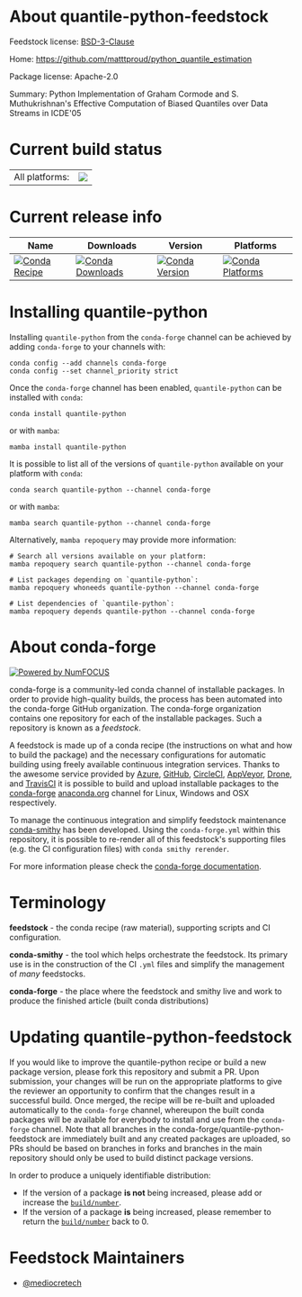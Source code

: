 About quantile-python-feedstock
===============================

Feedstock license: [BSD-3-Clause](https://github.com/conda-forge/quantile-python-feedstock/blob/main/LICENSE.txt)

Home: https://github.com/matttproud/python_quantile_estimation

Package license: Apache-2.0

Summary: Python Implementation of Graham Cormode and S. Muthukrishnan's Effective Computation of Biased Quantiles over Data Streams in ICDE'05

Current build status
====================


<table><tr><td>All platforms:</td>
    <td>
      <a href="https://dev.azure.com/conda-forge/feedstock-builds/_build/latest?definitionId=21102&branchName=main">
        <img src="https://dev.azure.com/conda-forge/feedstock-builds/_apis/build/status/quantile-python-feedstock?branchName=main">
      </a>
    </td>
  </tr>
</table>

Current release info
====================

| Name | Downloads | Version | Platforms |
| --- | --- | --- | --- |
| [![Conda Recipe](https://img.shields.io/badge/recipe-quantile--python-green.svg)](https://anaconda.org/conda-forge/quantile-python) | [![Conda Downloads](https://img.shields.io/conda/dn/conda-forge/quantile-python.svg)](https://anaconda.org/conda-forge/quantile-python) | [![Conda Version](https://img.shields.io/conda/vn/conda-forge/quantile-python.svg)](https://anaconda.org/conda-forge/quantile-python) | [![Conda Platforms](https://img.shields.io/conda/pn/conda-forge/quantile-python.svg)](https://anaconda.org/conda-forge/quantile-python) |

Installing quantile-python
==========================

Installing `quantile-python` from the `conda-forge` channel can be achieved by adding `conda-forge` to your channels with:

```
conda config --add channels conda-forge
conda config --set channel_priority strict
```

Once the `conda-forge` channel has been enabled, `quantile-python` can be installed with `conda`:

```
conda install quantile-python
```

or with `mamba`:

```
mamba install quantile-python
```

It is possible to list all of the versions of `quantile-python` available on your platform with `conda`:

```
conda search quantile-python --channel conda-forge
```

or with `mamba`:

```
mamba search quantile-python --channel conda-forge
```

Alternatively, `mamba repoquery` may provide more information:

```
# Search all versions available on your platform:
mamba repoquery search quantile-python --channel conda-forge

# List packages depending on `quantile-python`:
mamba repoquery whoneeds quantile-python --channel conda-forge

# List dependencies of `quantile-python`:
mamba repoquery depends quantile-python --channel conda-forge
```


About conda-forge
=================

[![Powered by
NumFOCUS](https://img.shields.io/badge/powered%20by-NumFOCUS-orange.svg?style=flat&colorA=E1523D&colorB=007D8A)](https://numfocus.org)

conda-forge is a community-led conda channel of installable packages.
In order to provide high-quality builds, the process has been automated into the
conda-forge GitHub organization. The conda-forge organization contains one repository
for each of the installable packages. Such a repository is known as a *feedstock*.

A feedstock is made up of a conda recipe (the instructions on what and how to build
the package) and the necessary configurations for automatic building using freely
available continuous integration services. Thanks to the awesome service provided by
[Azure](https://azure.microsoft.com/en-us/services/devops/), [GitHub](https://github.com/),
[CircleCI](https://circleci.com/), [AppVeyor](https://www.appveyor.com/),
[Drone](https://cloud.drone.io/welcome), and [TravisCI](https://travis-ci.com/)
it is possible to build and upload installable packages to the
[conda-forge](https://anaconda.org/conda-forge) [anaconda.org](https://anaconda.org/)
channel for Linux, Windows and OSX respectively.

To manage the continuous integration and simplify feedstock maintenance
[conda-smithy](https://github.com/conda-forge/conda-smithy) has been developed.
Using the ``conda-forge.yml`` within this repository, it is possible to re-render all of
this feedstock's supporting files (e.g. the CI configuration files) with ``conda smithy rerender``.

For more information please check the [conda-forge documentation](https://conda-forge.org/docs/).

Terminology
===========

**feedstock** - the conda recipe (raw material), supporting scripts and CI configuration.

**conda-smithy** - the tool which helps orchestrate the feedstock.
                   Its primary use is in the construction of the CI ``.yml`` files
                   and simplify the management of *many* feedstocks.

**conda-forge** - the place where the feedstock and smithy live and work to
                  produce the finished article (built conda distributions)


Updating quantile-python-feedstock
==================================

If you would like to improve the quantile-python recipe or build a new
package version, please fork this repository and submit a PR. Upon submission,
your changes will be run on the appropriate platforms to give the reviewer an
opportunity to confirm that the changes result in a successful build. Once
merged, the recipe will be re-built and uploaded automatically to the
`conda-forge` channel, whereupon the built conda packages will be available for
everybody to install and use from the `conda-forge` channel.
Note that all branches in the conda-forge/quantile-python-feedstock are
immediately built and any created packages are uploaded, so PRs should be based
on branches in forks and branches in the main repository should only be used to
build distinct package versions.

In order to produce a uniquely identifiable distribution:
 * If the version of a package **is not** being increased, please add or increase
   the [``build/number``](https://docs.conda.io/projects/conda-build/en/latest/resources/define-metadata.html#build-number-and-string).
 * If the version of a package **is** being increased, please remember to return
   the [``build/number``](https://docs.conda.io/projects/conda-build/en/latest/resources/define-metadata.html#build-number-and-string)
   back to 0.

Feedstock Maintainers
=====================

* [@mediocretech](https://github.com/mediocretech/)

